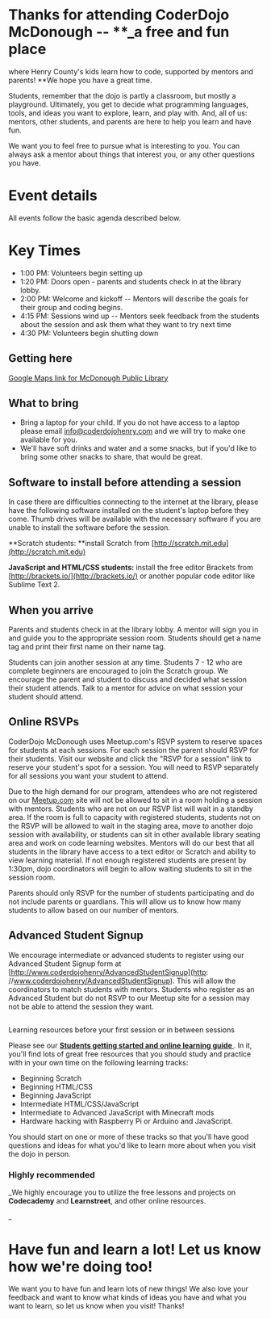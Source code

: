 # Thanks for attending CoderDojo McDonough -- **_a free and fun place
where Henry County's kids learn how to code, supported by mentors and
parents! **We hope you have a great time.

Students, remember that the dojo is partly a classroom, but mostly a
playground. Ultimately, you get to decide what programming languages,
tools, and ideas you want to explore, learn, and play with. And, all of us:
mentors, other students, and parents are here to help you learn and have fun.

We want you to feel free to pursue what is interesting to you. You can
always ask a mentor about things that interest you, or any other questions you
have.

# Event details

All events follow the basic agenda described below.

# Key Times

  * 1:00 PM: Volunteers begin setting up
  * 1:20 PM: Doors open - parents and students check in at the library
    lobby. 
  * 2:00 PM: Welcome and kickoff -- Mentors will describe the goals for
    their group and coding begins.
  * 4:15 PM: Sessions wind up -- Mentors seek feedback from the students
    about the session and ask them what they want to try next time
  * 4:30 PM: Volunteers begin shutting down

## Getting here

[Google Maps link for McDonough Public
Library](https://www.google.com/maps/place/1001+Florence+Mcgarity+Blvd/)

## What to bring

  * Bring a laptop for your child. If you do not have access to a laptop
    please email info@coderdojohenry.com and we will try to make one
available for you.
  * We'll have soft drinks and water and a some snacks, but if you'd
    like to bring some other snacks to share, that would be great.  
  

## Software to install before attending a session

In case there are difficulties connecting to the internet at the
library, please have the following software installed on the student's laptop
before they come. Thumb drives will be available with the necessary software if you are unable to install the software before the
session.

**Scratch students: **install Scratch from
[http://scratch.mit.edu](http://scratch.mit.edu)

**JavaScript and HTML/CSS students:** install the free editor Brackets
from [http://brackets.io/](http://brackets.io/) or
another popular code editor like Sublime Text 2.


## When you arrive

Parents and students check in at the library lobby. A mentor will sign you in and guide you to the appropriate session room. Students should get a name tag and print their first name on their name tag.

Students can join another session at any time.  Students 7 - 12 who are complete beginners are encouraged to join the Scratch group.  We encourage the parent and student to discuss and decided what session their student attends.  Talk to a mentor for advice on what session your student should attend.

## Online RSVPs

CoderDojo McDonough uses Meetup.com's RSVP system to reserve spaces for students at each sessions. For each session the parent should RSVP for their students. Visit our website and click the "RSVP for a session" link to reserve your student's spot for a session.  You will need to RSVP separately for all sessions you want your student to attend.

Due to the high demand for our program, attendees who are not registered
on our [Meetup.com](http://meetup.com/) site will not be allowed to sit in a room holding a session with mentors. Students who are not on our RSVP list will wait in a standby area. If the room is full
to capacity with registered students, students not on the RSVP will be allowed
to wait in the staging area, move to another dojo session with availability,
or students can sit in other available library seating area and work on
code learning websites. Mentors will do our best that all
students in the library have access to a text editor or Scratch and
ability to view learning material. If not enough registered students are present by 1:30pm, dojo coordinators will begin to allow waiting students to sit in the session room.

Parents should only RSVP for the number of students participating and do
not include parents or guardians. This will allow us to know how many students to allow based on our number of mentors.

## Advanced Student Signup

We encourage intermediate or advanced students to register using our
Advanced Student Signup form at [http://www.coderdojohenry/AdvancedStudentSignup](http:
//www.coderdojohenry/AdvancedStudentSignup). This will allow the coordinators to match students with mentors.
Students who register as an Advanced Student but do not RSVP to our Meetup site for a session may not be able to attend the session they want.

##

Learning resources before your first session or in between sessions

Please see our **[Students getting started and online learning guide
](/learning-guide)**. In it, you'll find lots of great free resources
that you
should study and practice with in your own time on the following
learning
tracks:

  * Beginning Scratch
  * Beginning HTML/CSS
  * Beginning JavaScript
  * Intermediate HTML/CSS/JavaScript
  * Intermediate to Advanced JavaScript with Minecraft mods
  * Hardware hacking with Raspberry Pi or Arduino and JavaScript.

You should start on one or more of these tracks so that you'll have good
questions and ideas for what you'd like to learn more about when you
visit the
dojo in person.

### Highly recommended

_We highly encourage you to utilize the free lessons and projects on
**Codecademy** and **Learnstreet**, and other online resources.

_

# Have fun and learn a lot! Let us know how we're doing too!

We want you to have fun and learn lots of new things! We also love your
feedback and want to know what kinds of ideas you have and what you want
to learn, so let us know when you visit! Thanks!


